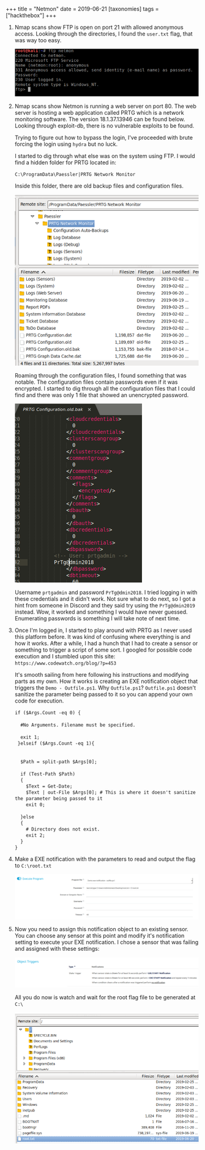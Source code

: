 +++
title = "Netmon"
date = 2019-06-21
[taxonomies]
tags = ["hackthebox"]
+++

1. Nmap scans show FTP is open on port 21 with allowed anonymous access. Looking through the directories, I found the `user.txt` flag, that was way too easy.

	![htb-netmon-ftp](htb-netmon-ftp.png)

2. Nmap scans show Netmon is running a web server on port 80. The web server is hosting a web application called PRTG which is a network monitoring software. The version 18.1.37.13946 can be found below. Looking through exploit-db, there is no vulnerable exploits to be found.

	Trying to figure out how to bypass the login, I've proceeded with brute forcing the login using `hydra` but no luck.

	I started to dig through what else was on the system using FTP. I would find a hidden folder for PRTG located in:

	```
	C:\ProgramData\Paessler|PRTG Network Monitor
	```

	Inside this folder, there are old backup files and configuration files.

	![htb-netmon-oldbak.png](htb-netmon-oldbak.png)

	Roaming through the configuration files, I found something that was notable. The configuration files contain passwords even if it was encrypted. I started to dig through all the configuration files that I could find and there was only 1 file that showed an unencrypted password.

	![htb-netmon-prtgconfig](htb-netmon-prtgconfig.png)

	Username `prtgadmin` and password `PrTg@dmin2018`. I tried logging in with these credentials and it didn't work. Not sure what to do next, so I got a hint from someone in Discord and they said try using the `PrTg@dmin2019` instead. Wow, it worked and something I would have never guessed. Enumerating passwords is something I will take note of next time.

3. Once I'm logged in, I started to play around with PRTG as I never used this platform before. It was kind of confusing where everything is and how it works. After a while, I had a hunch that I had to create a sensor or something to trigger a script of some sort. I googled for possible code execution and I stumbled upon this site: ```https://www.codewatch.org/blog/?p=453```

	It's smooth sailing from here following his instructions and modifying parts as my own. How it works is creating an EXE notification object that triggers the `Demo - Outfile.ps1`. Why `Outfile.ps1`? `Outfile.ps1` doesn't sanitize the parameter being passed to it so you can append your own code for execution.

	```shell
	if ($Args.Count -eq 0) {
	 
	  #No Arguments. Filename must be specified.
	 
	  exit 1;
	 }elseif ($Args.Count -eq 1){
	 
	 
	  $Path = split-path $Args[0];
	 
	  if (Test-Path $Path)    
	  {
	    $Text = Get-Date;
	    $Text | out-File $Args[0]; # This is where it doesn't sanitize the parameter being passed to it
	    exit 0;
	 
	  }else
	  {
	    # Directory does not exist.
	    exit 2;
	  }
	}
	```

4. Make a EXE notification with the parameters to read and output the flag to `C:\root.txt`

	![htb-netmon-exenotification](htb-netmon-exenotification.png)

5. Now you need to assign this notification object to an existing sensor. You can choose any sensor at this point and modify it's notification setting to execute your EXE notification. I chose a sensor that was failing and assigned with these settings:

	![htb-netmon-editnotification](htb-netmon-editnotification.png)

	All you do now is watch and wait for the root flag file to be generated at `C:\`

	![htb-netmon-root](htb-netmon-root.png)
